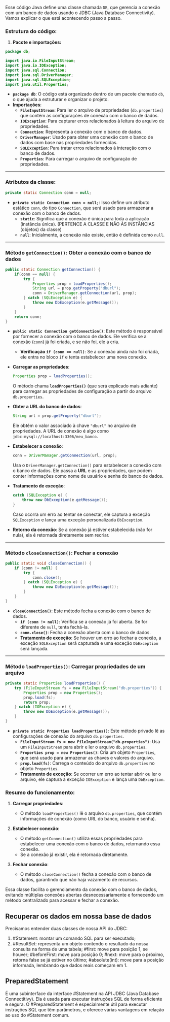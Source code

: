 Esse código Java define uma classe chamada `DB`, que gerencia a conexão com um banco de dados usando o JDBC (Java Database Connectivity). Vamos explicar o que está acontecendo passo a passo.

### Estrutura do código:

1. **Pacote e importações:**

```java
package db;

import java.io.FileInputStream;
import java.io.IOException;
import java.sql.Connection;
import java.sql.DriverManager;
import java.sql.SQLException;
import java.util.Properties;
```

- **`package db`**: O código está organizado dentro de um pacote chamado `db`, o que ajuda a estruturar e organizar o projeto.
- **Importações**:
  - **`FileInputStream`**: Para ler o arquivo de propriedades (`db.properties`) que contém as configurações de conexão com o banco de dados.
  - **`IOException`**: Para capturar erros relacionados à leitura do arquivo de propriedades.
  - **`Connection`**: Representa a conexão com o banco de dados.
  - **`DriverManager`**: Usado para obter uma conexão com o banco de dados com base nas propriedades fornecidas.
  - **`SQLException`**: Para tratar erros relacionados à interação com o banco de dados.
  - **`Properties`**: Para carregar o arquivo de configuração de propriedades.

---

### Atributos da classe:

```java
private static Connection conn = null;
```

- **`private static Connection conn = null;`**: Isso define um atributo estático `conn`, do tipo `Connection`, que será usado para armazenar a conexão com o banco de dados.
  - **`static`**: Significa que a conexão é única para toda a aplicação (instância única). (PERTENCE A CLASSE E NÃO ÀS INSTÂNCIAS (objetos) da classe)
  - **`null`**: Inicialmente, a conexão não existe, então é definida como `null`.

---

### Método `getConnection()`: Obter a conexão com o banco de dados

```java
public static Connection getConnection() {
    if(conn == null) {
        try {
            Properties prop = loadProperties();
            String url = prop.getProperty("dburl");
            conn = DriverManager.getConnection(url, prop);
        } catch (SQLException e) {
            throw new DbException(e.getMessage());
        }
    }
    return conn;
}
```

- **`public static Connection getConnection()`**: Este método é responsável por fornecer a conexão com o banco de dados. Ele verifica se a conexão (`conn`) já foi criada, e se não foi, ele a cria.
  - **Verificação `if (conn == null)`**: Se a conexão ainda não foi criada, ele entra no bloco `if` e tenta estabelecer uma nova conexão.
  
- **Carregar as propriedades**:
  ```java
  Properties prop = loadProperties();
  ```
  O método chama **`loadProperties()`** (que será explicado mais adiante) para carregar as propriedades de configuração a partir do arquivo `db.properties`.

- **Obter a URL do banco de dados**:
  ```java
  String url = prop.getProperty("dburl");
  ```
  Ele obtém o valor associado à chave `"dburl"` no arquivo de propriedades. A URL de conexão é algo como `jdbc:mysql://localhost:3306/meu_banco`.

- **Estabelecer a conexão**:
  ```java
  conn = DriverManager.getConnection(url, prop);
  ```
  Usa o `DriverManager.getConnection()` para estabelecer a conexão com o banco de dados. Ele passa a **URL** e as propriedades, que podem conter informações como nome de usuário e senha do banco de dados.

- **Tratamento de exceção**:
  ```java
  catch (SQLException e) {
      throw new DbException(e.getMessage());
  }
  ```
  Caso ocorra um erro ao tentar se conectar, ele captura a exceção `SQLException` e lança uma exceção personalizada `DbException`.

- **Retorno da conexão**:
  Se a conexão já estiver estabelecida (não for nula), ela é retornada diretamente sem recriar.

---

### Método `closeConnection()`: Fechar a conexão

```java
public static void closeConnection() {
    if (conn != null) {
        try {
            conn.close();
        } catch (SQLException e) {
            throw new DbException(e.getMessage());
        }
    }
}
```

- **`closeConnection()`**: Este método fecha a conexão com o banco de dados.
  - **`if (conn != null)`**: Verifica se a conexão já foi aberta. Se for diferente de `null`, tenta fechá-la.
  - **`conn.close()`**: Fecha a conexão aberta com o banco de dados.
  - **Tratamento de exceção**: Se houver um erro ao fechar a conexão, a exceção `SQLException` será capturada e uma exceção `DbException` será lançada.

---

### Método `loadProperties()`: Carregar propriedades de um arquivo

```java
private static Properties loadProperties() {
    try (FileInputStream fs = new FileInputStream("db.properties")) {
        Properties prop = new Properties();
        prop.load(fs);
        return prop;
    } catch (IOException e) {
        throw new DbException(e.getMessage());
    }
}
```

- **`private static Properties loadProperties()`**: Este método privado lê as configurações de conexão do arquivo `db.properties`.
  - **`FileInputStream fs = new FileInputStream("db.properties")`**: Usa um `FileInputStream` para abrir e ler o arquivo `db.properties`.
  - **`Properties prop = new Properties()`**: Cria um objeto `Properties`, que será usado para armazenar as chaves e valores do arquivo.
  - **`prop.load(fs)`**: Carrega o conteúdo do arquivo `db.properties` no objeto `Properties`.
  - **Tratamento de exceção**: Se ocorrer um erro ao tentar abrir ou ler o arquivo, ele captura a exceção `IOException` e lança uma `DbException`.

### Resumo do funcionamento:

1. **Carregar propriedades**:
   - O método `loadProperties()` lê o arquivo `db.properties`, que contém informações de conexão (como URL do banco, usuário e senha).

2. **Estabelecer conexão**:
   - O método `getConnection()` utiliza essas propriedades para estabelecer uma conexão com o banco de dados, retornando essa conexão.
   - Se a conexão já existir, ela é retornada diretamente.
   
3. **Fechar conexão**:
   - O método `closeConnection()` fecha a conexão com o banco de dados, garantindo que não haja vazamento de recursos.

Essa classe facilita o gerenciamento da conexão com o banco de dados, evitando múltiplas conexões abertas desnecessariamente e fornecendo um método centralizado para acessar e fechar a conexão.

## Recuperar os dados em nossa base de dados
Precisamos entender duas classes de nossa API do JDBC:
1) #Statement: montar um comando SQL para ser executado;
2) #ResultSet: representa um objeto contendo o resultado da nossa consulta na forma de uma tabela;
#first: move para posição 1, se houver;
#beforeFirst: move para posição 0;
#next: move para o próximo, retorna false se já estiver no último;
#absolute(int): move para a posição informada, lembrando que dados reais começam em 1.


## PreparedStatement 
É uma subinterface da interface #Statement na API JDBC (Java Database Connectitivy). Ela é usada para executar instruções SQL de forma eficiente e segura. O #PreparedStatement é especialmente útil para executar instruções SQL que têm parâmetros, e oferece várias vantagens em relação ao uso do #Statement comum. 